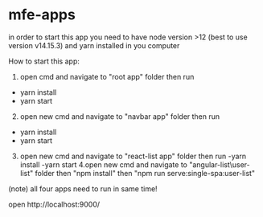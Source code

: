# mfe-apps

in order to start this app you need to have node version >12 (best to use version v14.15.3) and 
yarn installed in you computer

How to start this app:

1. open cmd and navigate to "root app" folder then run
  - yarn install
  - yarn start
2. open new cmd and navigate to "navbar app" folder then run
  - yarn install
  - yarn start
3. open new cmd and navigate to "react-list app" folder then run
  -yarn install
  -yarn start
4.open new cmd and navigate to "angular-list\user-list" folder then
  "npm install" then
  "npm run serve:single-spa:user-list"
  
 (note) all four apps need to run in same time!
 
 open http://localhost:9000/
